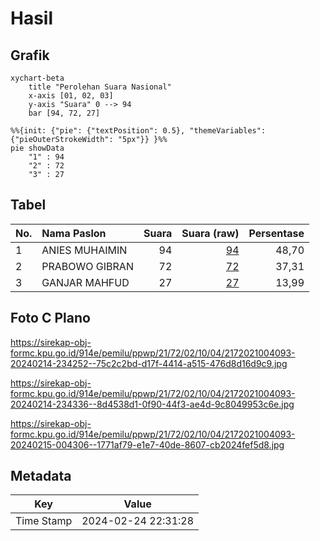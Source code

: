 # Hasil

## Grafik

```mermaid
xychart-beta
    title "Perolehan Suara Nasional"
    x-axis [01, 02, 03]
    y-axis "Suara" 0 --> 94
    bar [94, 72, 27]
```

```mermaid
%%{init: {"pie": {"textPosition": 0.5}, "themeVariables": {"pieOuterStrokeWidth": "5px"}} }%%
pie showData
    "1" : 94
    "2" : 72
    "3" : 27
```

## Tabel

| No. | Nama Paslon    | Suara | Suara (raw) | Persentase |
|:--- |:-------------- | -----:| -----------:| ----------:|
| 1   | ANIES MUHAIMIN | 94    | [94][p-1]   | 48,70      |
| 2   | PRABOWO GIBRAN | 72    | [72][p-2]   | 37,31      |
| 3   | GANJAR MAHFUD  | 27    | [27][p-3]   | 13,99      |


[p-1]: https://github.com/gigit-pemilu/pemilu-2024/blob/main/pilpres/hitung-suara/sub/21-kepulauan-riau/sub/72-kota-tanjung-pinang/sub/02-tanjung-pinang-timur/sub/1004-batu-ix/sub/093-tps/sub/paslon-1.txt
[p-2]: https://github.com/gigit-pemilu/pemilu-2024/blob/main/pilpres/hitung-suara/sub/21-kepulauan-riau/sub/72-kota-tanjung-pinang/sub/02-tanjung-pinang-timur/sub/1004-batu-ix/sub/093-tps/sub/paslon-2.txt
[p-3]: https://github.com/gigit-pemilu/pemilu-2024/blob/main/pilpres/hitung-suara/sub/21-kepulauan-riau/sub/72-kota-tanjung-pinang/sub/02-tanjung-pinang-timur/sub/1004-batu-ix/sub/093-tps/sub/paslon-3.txt

## Foto C Plano

https://sirekap-obj-formc.kpu.go.id/914e/pemilu/ppwp/21/72/02/10/04/2172021004093-20240214-234252--75c2c2bd-d17f-4414-a515-476d8d16d9c9.jpg

https://sirekap-obj-formc.kpu.go.id/914e/pemilu/ppwp/21/72/02/10/04/2172021004093-20240214-234336--8d4538d1-0f90-44f3-ae4d-9c8049953c6e.jpg

https://sirekap-obj-formc.kpu.go.id/914e/pemilu/ppwp/21/72/02/10/04/2172021004093-20240215-004306--1771af79-e1e7-40de-8607-cb2024fef5d8.jpg


## Metadata

| Key        | Value               |
| ---------- | ------------------- |
| Time Stamp | 2024-02-24 22:31:28 |



